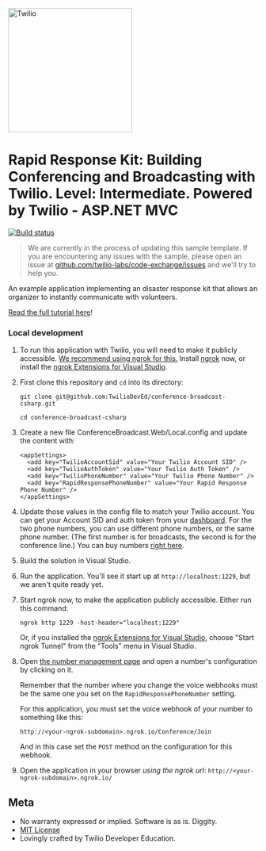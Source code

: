 <a href="https://www.twilio.com">
  <img src="https://static0.twilio.com/marketing/bundles/marketing/img/logos/wordmark-red.svg" alt="Twilio" width="250" />
</a>

# Rapid Response Kit: Building Conferencing and Broadcasting with Twilio. Level: Intermediate. Powered by Twilio - ASP.NET MVC

[![Build status](https://ci.appveyor.com/api/projects/status/j65aeh8inbqlav0s?svg=true)](https://ci.appveyor.com/project/TwilioDevEd/conference-broadcast-csharp)

> We are currently in the process of updating this sample template. If you are encountering any issues with the sample, please open an issue at [github.com/twilio-labs/code-exchange/issues](https://github.com/twilio-labs/code-exchange/issues) and we'll try to help you.

An example application implementing an disaster response kit that allows an organizer to instantly communicate with volunteers.

[Read the full tutorial here](https://www.twilio.com/docs/tutorials/walkthrough/conference-broadcast/csharp/mvc)!

### Local development

1. To run this application with Twilio, you will need to make it publicly accessible. [We recommend using ngrok for this.](https://www.twilio.com/docs/usage/tutorials/how-use-ngrok-windows-and-visual-studio-test-webhooks) Install [ngrok](https://ngrok.com/download) now, or install the [ngrok Extensions for Visual Studio](https://marketplace.visualstudio.com/items?itemName=DavidProthero.NgrokExtensions).

2. First clone this repository and `cd` into its directory:
   ```
   git clone git@github.com:TwilioDevEd/conference-broadcast-csharp.git

   cd conference-broadcast-csharp
   ```

3. Create a new file ConferenceBroadcast.Web/Local.config and update the content with:

   ```
   <appSettings>
     <add key="TwilioAccountSid" value="Your Twilio Account SID" />
     <add key="TwilioAuthToken" value="Your Twilio Auth Token" />
     <add key="TwilioPhoneNumber" value="Your Twilio Phone Number" />
     <add key="RapidResponsePhoneNumber" value="Your Rapid Response Phone Number" />
   </appSettings>
   ```

4. Update those values in the config file to match your Twilio account. You can get your Account SID and auth token from your [dashboard](https://www.twilio.com/console). For the two phone numbers, you can use different phone numbers, or the same phone number. (The first number is for broadcasts, the second is for the conference line.) You can buy numbers [right
here](https://www.twilio.com/user/account/phone-numbers/search).

5. Build the solution in Visual Studio.

6. Run the application. You'll see it start up at `http://localhost:1229`, but we aren't quite ready yet.

7. Start ngrok now, to make the application publicly accessible. Either run this command:
    ```
    ngrok http 1229 -host-header="localhost:1229"
    ```

    Or, if you installed the [ngrok Extensions for Visual Studio](https://marketplace.visualstudio.com/items?itemName=DavidProthero.NgrokExtensions), choose "Start ngrok Tunnel" from the "Tools" menu in Visual Studio.

8. Open [the number management page](https://www.twilio.com/user/account/phone-numbers/incoming)
and open a number's configuration by clicking on it.

    Remember that the number where you change the voice webhooks must be the same one you set on
the `RapidResponsePhoneNumber` setting.

    For this application, you must set the voice webhook of your number to something like this:

    ```
    http://<your-ngrok-subdomain>.ngrok.io/Conference/Join
    ```

    And in this case set the `POST` method on the configuration for this webhook.

9. Open the application in your browser *using the ngrok url*: `http://<your-ngrok-subdomain>.ngrok.io/`

## Meta

* No warranty expressed or implied. Software is as is. Diggity.
* [MIT License](http://www.opensource.org/licenses/mit-license.html)
* Lovingly crafted by Twilio Developer Education.
